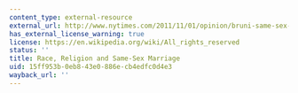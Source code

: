 ```yaml
---
content_type: external-resource
external_url: http://www.nytimes.com/2011/11/01/opinion/bruni-same-sex-marriage-and-blacks.html?mtrref=www.google.com&gwh=91065CDA29A9AE922F2C3B6E5D44F620&gwt=pay&assetType=opinion
has_external_license_warning: true
license: https://en.wikipedia.org/wiki/All_rights_reserved
status: ''
title: Race, Religion and Same-Sex Marriage
uid: 15ff953b-0eb8-43e0-886e-cb4edfc0d4e3
wayback_url: ''
---
```

